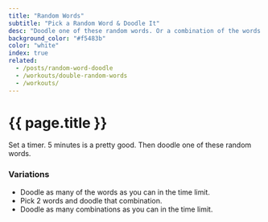 ```yaml
---
title: "Random Words"
subtitle: "Pick a Random Word & Doodle It"
desc: "Doodle one of these random words. Or a combination of the words."
background_color: "#f5483b"
color: "white"
index: true
related:
  - /posts/random-word-doodle
  - /workouts/double-random-words
  - /workouts/
---
```

# {{ page.title }}

Set a timer. 5 minutes is a pretty good. Then doodle one of these random words.

<ul class="_random random masonry" data-child="li" data-amount="11" data-template="[[ mix ]]" data-params='{"collections": ["animals-signular", "food-singular", "verbs-present", "objects", "nouns-singular"]}'></ul>

### Variations
- Doodle as many of the words as you can in the time limit.
- Pick 2 words and doodle that combination.
- Doodle as many combinations as you can in the time limit.